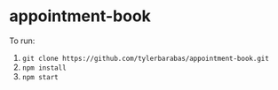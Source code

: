 # appointment-book

To run:
1. `git clone https://github.com/tylerbarabas/appointment-book.git`
2. `npm install`
3. `npm start`
